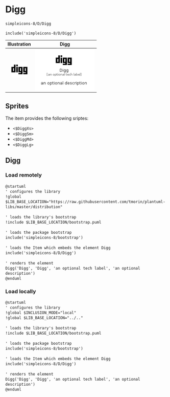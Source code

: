 # Digg


```text
simpleicons-8/D/Digg
```

```text
include('simpleicons-8/D/Digg')
```



| Illustration | Digg |
| :---: | :---: |
| ![illustration for Illustration](../../simpleicons-8/D/Digg.png) | ![illustration for Digg](../../simpleicons-8/D/Digg.Local.png) |



## Sprites
The item provides the following sriptes:

- `<$DiggXs>`
- `<$DiggSm>`
- `<$DiggMd>`
- `<$DiggLg>`





## Digg

### Load remotely
```plantuml
@startuml
' configures the library
!global $LIB_BASE_LOCATION="https://raw.githubusercontent.com/tmorin/plantuml-libs/master/distribution"

' loads the library's bootstrap
!include $LIB_BASE_LOCATION/bootstrap.puml

' loads the package bootstrap
include('simpleicons-8/bootstrap')

' loads the Item which embeds the element Digg
include('simpleicons-8/D/Digg')

' renders the element
Digg('Digg', 'Digg', 'an optional tech label', 'an optional description')
@enduml
```

### Load locally
```plantuml
@startuml
' configures the library
!global $INCLUSION_MODE="local"
!global $LIB_BASE_LOCATION="../.."

' loads the library's bootstrap
!include $LIB_BASE_LOCATION/bootstrap.puml

' loads the package bootstrap
include('simpleicons-8/bootstrap')

' loads the Item which embeds the element Digg
include('simpleicons-8/D/Digg')

' renders the element
Digg('Digg', 'Digg', 'an optional tech label', 'an optional description')
@enduml
```

